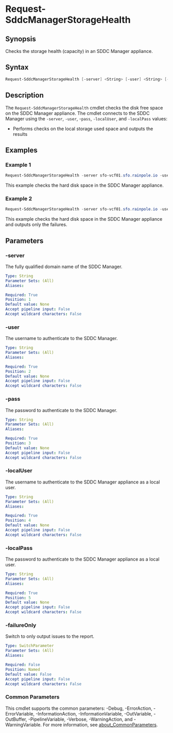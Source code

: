 # Request-SddcManagerStorageHealth

## Synopsis

Checks the storage health (capacity) in an SDDC Manager appliance.

## Syntax

```powershell
Request-SddcManagerStorageHealth [-server] <String> [-user] <String> [-pass] <String> [-localUser] <String> [-localPass] <String> [-failureOnly] [<CommonParameters>]
```

## Description

The `Request-SddcManagerStorageHealth` cmdlet checks the disk free space on the SDDC Manager appliance.
The cmdlet connects to the SDDC Manager using the `-server`, `-user`, -`pass`, `-localUser`, and `-localPass` values:

- Performs checks on the local storage used space and outputs the results

## Examples

### Example 1

```powershell
Request-SddcManagerStorageHealth -server sfo-vcf01.sfo.rainpole.io -user admin@local -pass VMw@re1!VMw@re1! -localUser vcf -localPass VMw@re1!
```

This example checks the hard disk space in the SDDC Manager appliance.

### Example 2

```powershell
Request-SddcManagerStorageHealth -server sfo-vcf01.sfo.rainpole.io -user admin@local -pass VMw@re1!VMw@re1! -localUser vcf -localPass VMw@re1! -failureOnly
```

This example checks the hard disk space in the SDDC Manager appliance and outputs only the failures.

## Parameters

### -server

The fully qualified domain name of the SDDC Manager.

```yaml
Type: String
Parameter Sets: (All)
Aliases:

Required: True
Position: 1
Default value: None
Accept pipeline input: False
Accept wildcard characters: False
```

### -user

The username to authenticate to the SDDC Manager.

```yaml
Type: String
Parameter Sets: (All)
Aliases:

Required: True
Position: 2
Default value: None
Accept pipeline input: False
Accept wildcard characters: False
```

### -pass

The password to authenticate to the SDDC Manager.

```yaml
Type: String
Parameter Sets: (All)
Aliases:

Required: True
Position: 3
Default value: None
Accept pipeline input: False
Accept wildcard characters: False
```

### -localUser

The username to authenticate to the SDDC Manager appliance as a local user.

```yaml
Type: String
Parameter Sets: (All)
Aliases:

Required: True
Position: 4
Default value: None
Accept pipeline input: False
Accept wildcard characters: False
```

### -localPass

The password to authenticate to the SDDC Manager appliance as a local user.

```yaml
Type: String
Parameter Sets: (All)
Aliases:

Required: True
Position: 5
Default value: None
Accept pipeline input: False
Accept wildcard characters: False
```

### -failureOnly

Switch to only output issues to the report.

```yaml
Type: SwitchParameter
Parameter Sets: (All)
Aliases:

Required: False
Position: Named
Default value: False
Accept pipeline input: False
Accept wildcard characters: False
```

### Common Parameters

This cmdlet supports the common parameters: -Debug, -ErrorAction, -ErrorVariable, -InformationAction, -InformationVariable, -OutVariable, -OutBuffer, -PipelineVariable, -Verbose, -WarningAction, and -WarningVariable. For more information, see [about_CommonParameters](http://go.microsoft.com/fwlink/?LinkID=113216).
